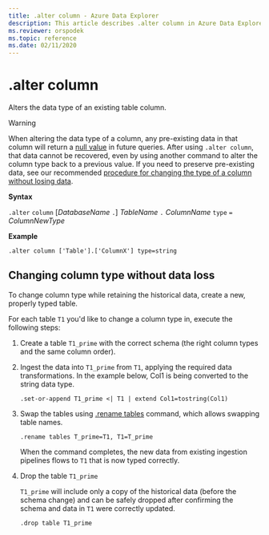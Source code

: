 ```yaml
---
title: .alter column - Azure Data Explorer
description: This article describes .alter column in Azure Data Explorer.
ms.reviewer: orspodek
ms.topic: reference
ms.date: 02/11/2020
---
```

# .alter column

Alters the data type of an existing table column.

> [!WARNING]
> When altering the data type of a column, any pre-existing data in that column will return a [null value](../query/scalar-data-types/null-values.md) in future queries.
> After using `.alter column`, that data cannot be recovered, even by using another command to alter the column type back to a previous value.
> If you need to preserve pre-existing data, see our recommended [procedure for changing the type of a column without losing data](#changing-column-type-without-data-loss).

**Syntax** 

`.alter` `column` [*DatabaseName* `.`] *TableName* `.` *ColumnName* `type` `=` *ColumnNewType*
 
**Example** 

```kusto
.alter column ['Table'].['ColumnX'] type=string
```

## Changing column type without data loss

To change column type while retaining the historical data, create a new, properly typed table.

For each table `T1` you'd like to change a column type in, execute the following steps:

1. Create a table `T1_prime` with the correct schema (the right column types and the same column order).
1. Ingest the data into `T1_prime` from `T1`, applying the required data transformations. In the example below, Col1 is being converted to the string data type.

    `.set-or-append T1_prime <| T1 | extend Col1=tostring(Col1)`

1. Swap the tables using [.rename tables](rename-table-command.md) command, which allows swapping table names.

    ```kusto
    .rename tables T_prime=T1, T1=T_prime
    ```

    When the command completes, the new data from existing ingestion pipelines flows to `T1` that is now typed correctly.

1. Drop the table `T1_prime`

    `T1_prime` will include only a copy of the historical data (before the schema change) and can be safely dropped after confirming the schema and data in `T1` were correctly updated.

    `.drop table T1_prime`
